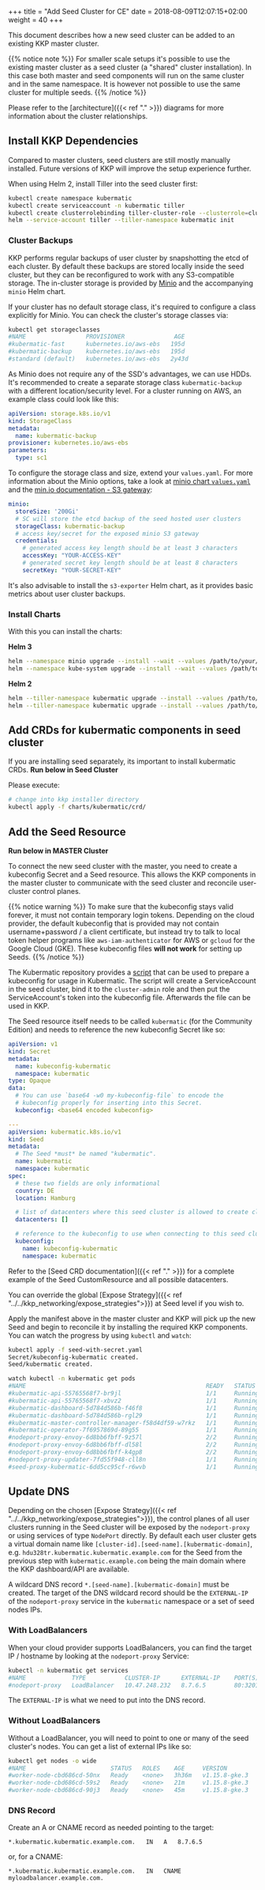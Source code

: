 +++
title = "Add Seed Cluster for CE"
date = 2018-08-09T12:07:15+02:00
weight = 40
+++

This document describes how a new seed cluster can be added to an existing KKP master cluster.

{{% notice note %}}
For smaller scale setups it's possible to use the existing master cluster as a seed cluster (a "shared"
cluster installation). In this case both master and seed components will run on the same cluster and in
the same namespace. It is however not possible to use the same cluster for multiple seeds.
{{% /notice %}}

Please refer to the [architecture]({{< ref "." >}}) diagrams for more information
about the cluster relationships.

## Install KKP Dependencies

Compared to master clusters, seed clusters are still mostly manually installed. Future versions of KKP
will improve the setup experience further.

When using Helm 2, install Tiller into the seed cluster first:

```bash
kubectl create namespace kubermatic
kubectl create serviceaccount -n kubermatic tiller
kubectl create clusterrolebinding tiller-cluster-role --clusterrole=cluster-admin --serviceaccount=kubermatic:tiller
helm --service-account tiller --tiller-namespace kubermatic init
```

### Cluster Backups

KKP performs regular backups of user cluster by snapshotting the etcd of each cluster. By default these backups
are stored locally inside the seed cluster, but they can be reconfigured to work with any S3-compatible storage.
The in-cluster storage is provided by [Minio](https://min.io/) and the accompanying `minio` Helm chart.

If your cluster has no default storage class, it's required to configure a class explicitly for Minio. You can check
the cluster's storage classes via:

```bash
kubectl get storageclasses
#NAME                 PROVISIONER              AGE
#kubermatic-fast      kubernetes.io/aws-ebs   195d
#kubermatic-backup    kubernetes.io/aws-ebs   195d
#standard (default)   kubernetes.io/aws-ebs   2y43d
```

As Minio does not require any of the SSD's advantages, we can use HDDs. It's recommended to create a separate storage class `kubermatic-backup` with a different location/security level. For a cluster running on AWS, an example class could look like this:

```yaml
apiVersion: storage.k8s.io/v1
kind: StorageClass
metadata:
  name: kubermatic-backup
provisioner: kubernetes.io/aws-ebs
parameters:
  type: sc1
```

To configure the storage class and size, extend your `values.yaml`. For more information about the Minio options, take a look at [minio chart `values.yaml`](https://github.com/kubermatic/kubermatic/blob/master/charts/minio/values.yaml) and the [min.io documentation - S3 gateway](https://docs.min.io/docs/minio-gateway-for-s3.html):

```yaml
minio:
  storeSize: '200Gi'
  # SC will store the etcd backup of the seed hosted user clusters
  storageClass: kubermatic-backup
  # access key/secret for the exposed minio S3 gateway
  credentials:
    # generated access key length should be at least 3 characters
    accessKey: "YOUR-ACCESS-KEY"
    # generated secret key length should be at least 8 characters
    secretKey: "YOUR-SECRET-KEY"
```

It's also advisable to install the `s3-exporter` Helm chart, as it provides basic metrics about user cluster backups.

### Install Charts

With this you can install the charts:

**Helm 3**

```bash
helm --namespace minio upgrade --install --wait --values /path/to/your/helm-values.yaml minio charts/minio/
helm --namespace kube-system upgrade --install --wait --values /path/to/your/helm-values.yaml s3-exporter charts/s3-exporter/
```

**Helm 2**

```bash
helm --tiller-namespace kubermatic upgrade --install --values /path/to/your/helm-values.yaml --namespace minio minio charts/minio/
helm --tiller-namespace kubermatic upgrade --install --values /path/to/your/helm-values.yaml --namespace kube-system s3-exporter charts/s3-exporter/
```

## Add CRDs for kubermatic components in seed cluster

If you are installing seed separately, its important to install kubermatic CRDs.
__Run below in Seed Cluster__

Please execute:

```bash
# change into kkp installer directory
kubectl apply -f charts/kubermatic/crd/
```

## Add the Seed Resource

__Run below in MASTER Cluster__

To connect the new seed cluster with the master, you need to create a kubeconfig Secret and a Seed resource. This allows
the KKP components in the master cluster to communicate with the seed cluster and reconcile user-cluster control planes.

{{% notice warning %}}
To make sure that the kubeconfig stays valid forever, it must not contain temporary login tokens. Depending on the
cloud provider, the default kubeconfig that is provided may not contain username+password / a client certificate, but instead
try to talk to local token helper programs like `aws-iam-authenticator` for AWS or `gcloud` for the Google Cloud (GKE).
These kubeconfig files **will not work** for setting up Seeds.
{{% /notice %}}

The Kubermatic repository provides a [script](https://github.com/kubermatic/kubermatic-installer/blob/master/kubeconfig-serviceaccounts.sh) that can be used to prepare a kubeconfig for usage in Kubermatic. The script will create
a ServiceAccount in the seed cluster, bind it to the `cluster-admin` role and then put the ServiceAccount's token into
the kubeconfig file. Afterwards the file can be used in KKP.

The Seed resource itself needs to be called `kubermatic` (for the Community Edition) and needs to reference the new
kubeconfig Secret like so:

```yaml
apiVersion: v1
kind: Secret
metadata:
  name: kubeconfig-kubermatic
  namespace: kubermatic
type: Opaque
data:
  # You can use `base64 -w0 my-kubeconfig-file` to encode the
  # kubeconfig properly for inserting into this Secret.
  kubeconfig: <base64 encoded kubeconfig>

---
apiVersion: kubermatic.k8s.io/v1
kind: Seed
metadata:
  # The Seed *must* be named "kubermatic".
  name: kubermatic
  namespace: kubermatic
spec:
  # these two fields are only informational
  country: DE
  location: Hamburg

  # list of datacenters where this seed cluster is allowed to create clusters in
  datacenters: []

  # reference to the kubeconfig to use when connecting to this seed cluster
  kubeconfig:
    name: kubeconfig-kubermatic
    namespace: kubermatic
```

Refer to the [Seed CRD documentation]({{< ref "." >}}) for a complete example of the
Seed CustomResource and all possible datacenters.

You can override the global [Expose Strategy]({{< ref "../../kkp_networking/expose_strategies">}}) at
Seed level if you wish to.

Apply the manifest above in the master cluster and KKP will pick up the new Seed and begin to
reconcile it by installing the required KKP components. You can watch the progress by using
`kubectl` and `watch`:

```bash
kubectl apply -f seed-with-secret.yaml
Secret/kubeconfig-kubermatic created.
Seed/kubermatic created.

watch kubectl -n kubermatic get pods
#NAME                                                   READY   STATUS    RESTARTS   AGE
#kubermatic-api-55765568f7-br9jl                        1/1     Running   0          5m4s
#kubermatic-api-55765568f7-xbvz2                        1/1     Running   0          5m13s
#kubermatic-dashboard-5d784d586b-f46f8                  1/1     Running   0          35m
#kubermatic-dashboard-5d784d586b-rgl29                  1/1     Running   0          35m
#kubermatic-master-controller-manager-f58d4df59-w7rkz   1/1     Running   0          5m13s
#kubermatic-operator-7f6957869d-89g55                   1/1     Running   0          5m37s
#nodeport-proxy-envoy-6d8bb6fbff-9z57l                  2/2     Running   0          5m6s
#nodeport-proxy-envoy-6d8bb6fbff-dl58l                  2/2     Running   0          4m54s
#nodeport-proxy-envoy-6d8bb6fbff-k4gp8                  2/2     Running   0          4m44s
#nodeport-proxy-updater-7fd55f948-cll8n                 1/1     Running   0          4m44s
#seed-proxy-kubermatic-6dd5cc95cf-r6wvb                 1/1     Running   0          80m
```

## Update DNS

Depending on the chosen [Expose Strategy]({{< ref "../../kkp_networking/expose_strategies">}}), the control planes of all user clusters
running in the Seed cluster will be exposed by the `nodeport-proxy` or using
services of type `NodePort` directly.
By default each user cluster gets a virtual domain name like
`[cluster-id].[seed-name].[kubermatic-domain]`, e.g. `hdu328tr.kubermatic.kubermatic.example.com`
for the Seed from the previous step with `kubermatic.example.com` being the main domain where the
KKP dashboard/API are available.

A wildcard DNS record `*.[seed-name].[kubermatic-domain]` must be created.
The target of the DNS wildcard record should be the `EXTERNAL-IP` of the `nodeport-proxy` service
in the `kubermatic` namespace or a set of seed nodes IPs.

### With LoadBalancers

When your cloud provider supports LoadBalancers, you can find the target IP / hostname by looking at the
`nodeport-proxy` Service:

```bash
kubectl -n kubermatic get services
#NAME             TYPE           CLUSTER-IP      EXTERNAL-IP    PORT(S)                      AGE
#nodeport-proxy   LoadBalancer   10.47.248.232   8.7.6.5        80:32014/TCP,443:30772/TCP   449d
```

The `EXTERNAL-IP` is what we need to put into the DNS record.

### Without LoadBalancers

Without a LoadBalancer, you will need to point to one or many of the seed cluster's nodes. You can get a
list of external IPs like so:

```bash
kubectl get nodes -o wide
#NAME                        STATUS   ROLES    AGE     VERSION         INTERNAL-IP   EXTERNAL-IP
#worker-node-cbd686cd-50nx   Ready    <none>   3h36m   v1.15.8-gke.3   10.156.0.36   8.7.6.4
#worker-node-cbd686cd-59s2   Ready    <none>   21m     v1.15.8-gke.3   10.156.0.14   8.7.6.3
#worker-node-cbd686cd-90j3   Ready    <none>   45m     v1.15.8-gke.3   10.156.0.22   8.7.6.2
```

### DNS Record

Create an A or CNAME record as needed pointing to the target:

```plain
*.kubermatic.kubermatic.example.com.   IN   A   8.7.6.5
```

or, for a CNAME:

```plain
*.kubermatic.kubermatic.example.com.   IN   CNAME   myloadbalancer.example.com.
```
